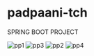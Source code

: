 # padpaani-tch
SPRING BOOT  PROJECT 

![pp1](https://github.com/vsp1031/padpaani-tch/assets/112761534/c991d636-f2f9-4596-bc52-d6bcb5812ca5)
![pp3](https://github.com/vsp1031/padpaani-tch/assets/112761534/bc9120ab-8ad0-491a-b322-201a4999de84)
![pp2](https://github.com/vsp1031/padpaani-tch/assets/112761534/fac9e119-d5c6-499c-b87a-9c10ab3cb518)
![pp4](https://github.com/vsp1031/padpaani-tch/assets/112761534/892f5f98-0558-43f3-ac89-bd1152d4c08a)
